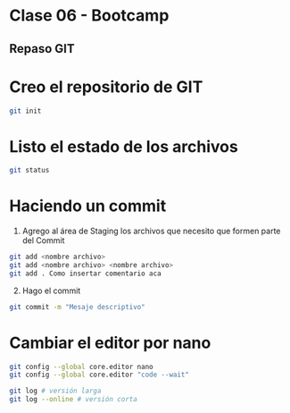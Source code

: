 # Clase 06 - Bootcamp

## Repaso GIT

# Creo el repositorio de GIT

```sh
git init
```

# Listo el estado de los archivos


```sh
git status
```

# Haciendo un commit

1. Agrego al área de Staging los archivos que necesito que formen parte del Commit

```sh
git add <nombre archivo>
git add <nombre archivo> <nombre archivo>
git add . Como insertar comentario aca
```

2. Hago el commit

```sh
git commit -m "Mesaje descriptivo"
```

# Cambiar el editor por nano

```sh
git config --global core.editor nano
git config --global core.editor "code --wait"
```

```sh
git log # versión larga
git log --online # versión corta
```